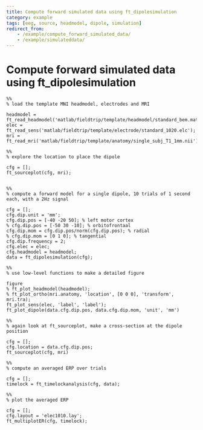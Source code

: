 ```yaml
---
title: Compute forward simulated data using ft_dipolesimulation
category: example
tags: [eeg, source, headmodel, dipole, simulation]
redirect_from:
    - /example/compute_forward_simulated_data/
    - /example/simulateddata/
---
```


# Compute forward simulated data using ft_dipolesimulation

    %%
    % load the template MNI headmodel, electrodes and MRI

    headmodel = ft_read_headmodel('matlab/fieldtrip/template/headmodel/standard_bem.mat');
    elec = ft_read_sens('matlab/fieldtrip/template/electrode/standard_1020.elc');
    mri = ft_read_mri('matlab/fieldtrip/template/anatomy/single_subj_T1_1mm.nii');

    %%
    % explore the location to place the dipole

    cfg = [];
    ft_sourceplot(cfg, mri);


    %%
    % compute a forward model for a single dipole, 10 trials of 1 second each, with a 2Hz signal

    cfg = [];
    cfg.dip.unit = 'mm';
    cfg.dip.pos = [-40 -20 50]; % left motor cortex
    % cfg.dip.pos = [-50 30 -10]; % orbitofrontaal
    cfg.dip.mom = cfg.dip.pos/norm(cfg.dip.pos); % radial
    % cfg.dip.mom = [0 1 0]; % tangential
    cfg.dip.frequency = 2;
    cfg.elec = elec;
    cfg.headmodel = headmodel;
    data = ft_dipolesimulation(cfg);

    %%
    % use low-level functions to make a detailed figure

    figure
    % ft_plot_headmodel(headmodel);
    % ft_plot_ortho(mri.anatomy, 'location', [0 0 0], 'transform', mri.tra);
    ft_plot_sens(elec, 'label', 'label');
    ft_plot_dipole(data.cfg.dip.pos, data.cfg.dip.mom, 'unit', 'mm')

    %%
    % again look at ft_sourceplot, make a cross-section at the dipole position

    cfg = [];
    cfg.location = data.cfg.dip.pos;
    ft_sourceplot(cfg, mri)

    %%
    % compute an averaged ERP over trials

    cfg = [];
    timelock = ft_timelockanalysis(cfg, data);

    %%
    % plot the averaged ERP

    cfg = [];
    cfg.layout = 'elec1010.lay';
    ft_multiplotER(cfg, timelock);
